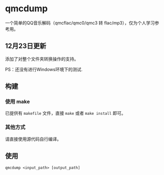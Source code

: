# qmcdump

一个简单的QQ音乐解码（qmcflac/qmc0/qmc3 转 flac/mp3），仅为个人学习参考用。

## 12月23日更新

添加了对整个文件夹转换操作的支持。

PS：还没有进行Windows环境下的测试.

## 构建

### 使用 make

已提供有 `makefile` 文件，直接 `make` 或者 `make install` 即可。

### 其他方式

请直接使用源代码自行编译。

## 使用

`qmcdump <input_path> [output_path]`
